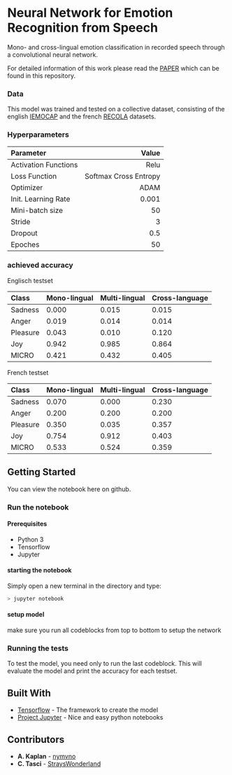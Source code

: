 # Neural Network for Emotion Recognition from Speech

Mono- and cross-lingual emotion classification in recorded speech through a convolutional neural network.

For detailed information of this work please read the [PAPER](https://github.com/StrohmFn/Language-independent-Emotion-Recognition-from-Speech/blob/master/language-independent-emotion.pdf) which can be found in this repository.

### Data
This model was trained and tested on a collective dataset, 
consisting of the english [IEMOCAP](https://sail.usc.edu/iemocap/)
and the french [RECOLA](http://diuf.unifr.ch/diva/recola/index.html) datasets.

### Hyperparameters
Parameter| Value  
:--|--:
Activation Functions | Relu
Loss Function | Softmax Cross Entropy
Optimizer | ADAM
Init. Learning Rate | 0.001
Mini-batch size | 50
Stride | 3
Dropout | 0.5
Epoches | 50

### achieved accuracy
Englisch testset

|Class | Mono-lingual | Multi-lingual | Cross-language
|:--|:--|:--|:--|
|Sadness | 0.000 | 0.015| 0.015
|Anger |0.019 |0.014| 0.014
|Pleasure| 0.043 |0.010| 0.120
|Joy| 0.942| 0.985| 0.864
|MICRO| 0.421| 0.432| 0.405

French testset

Class | Mono-lingual | Multi-lingual | Cross-language
:--|:--|:--|:--|
Sadness| 0.070 |0.000 |0.230
Anger| 0.200 |0.200 |0.200
|Pleasure| 0.350 |0.035 |0.357
Joy| 0.754| 0.912 |0.403
MICRO| 0.533 |0.524 |0.359

## Getting Started
You can view the notebook here on github. 
### Run the notebook
#### Prerequisites
- Python 3
- Tensorflow
- Jupyter

#### starting the notebook
Simply open a new terminal in the directory and type:
```bash
> jupyter notebook
```
#### setup model
make sure you run all codeblocks from top to bottom to setup the network

### Running the tests
To test the model, you need only to run the last codeblock.
This will evaluate the model and print the accuracy for each testset.


## Built With

* [Tensorflow](https://www.tensorflow.org/) - The framework to create the model
* [Project Jupyter](https://jupyter.org/) - Nice and easy python notebooks


## Contributors

* **A. Kaplan** - [nymvno](https://github.com/nymvno)
* **C. Tasci** - [StraysWonderland](https://github.com/StraysWonderland)
